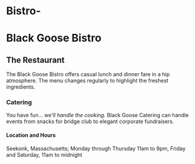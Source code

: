 # Bistro-
<html>
  <head>
    <meta http-equiv="content-type" content="text/html; charset=UTF-8">
    <title>Black Goose Bistro</title>
  </head>
  <body>
    <h1>Black Goose Bistro</h1>
    <h2>The Restaurant</h2>
    <p>The Black Goose Bistro offers casual lunch and dinner fare in a hip atmosphere. The menu changes regularly to highlight the freshest ingredients.
    </p>
    <h3>Catering</h3>
    <p>You have fun... <em>we'll handle the cooking.</em> Black Goose Catering can handle events from snacks for bridge club to elegant corporate fundraisers.
    </p>
    <h4>Location and Hours</h4>
    Seekonk, Massachusetts;
    Monday through Thursday 11am to 9pm, Friday and Saturday, 11am to midnight
  </body>
</html>
